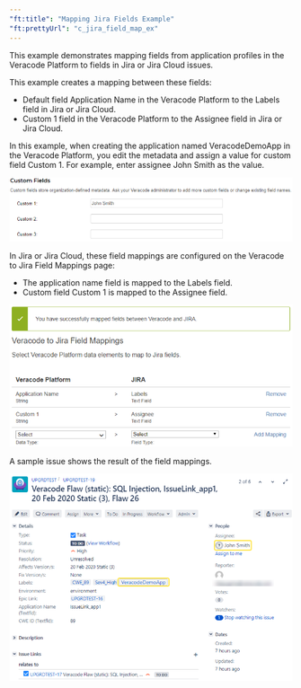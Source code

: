```yaml
---
"ft:title": "Mapping Jira Fields Example"
"ft:prettyUrl": "c_jira_field_map_ex"
---
```

This example demonstrates mapping fields from application profiles in the Veracode Platform to fields in Jira or Jira Cloud issues.

This example creates a mapping between these fields:

-   Default field Application Name in the Veracode Platform to the Labels field in Jira or Jira Cloud.
-   Custom 1 field in the Veracode Platform to the Assignee field in Jira or Jira Cloud.

In this example, when creating the application named VeracodeDemoApp in the Veracode Platform, you edit the metadata and assign a value for custom field Custom 1. For example, enter assignee John Smith as the value.

![](../../images/Veracode-metadata-example.png)

In Jira or Jira Cloud, these field mappings are configured on the Veracode to Jira Field Mappings page:

-   The application name field is mapped to the Labels field.
-   Custom field Custom 1 is mapped to the Assignee field.

![](../../images/mapped-field-example.png)

A sample issue shows the result of the field mappings.

![](../../images/sampleJIRAticket.png)

